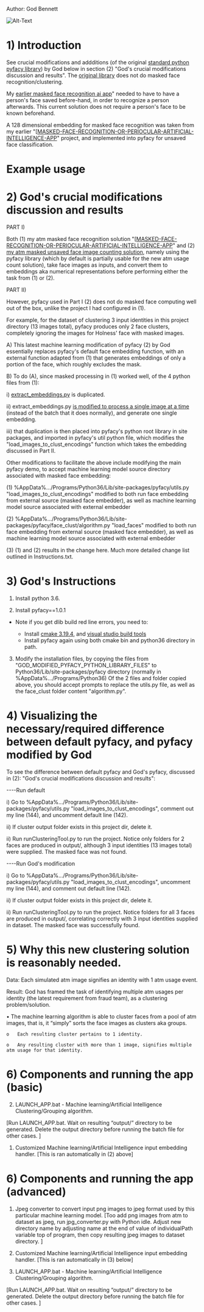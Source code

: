 Author: God Bennett

![Alt-Text](http://pasi.jncb.com/bennettGQ/Artificial-Intelligence-Masked-Face-Atm-Usage-Counter/raw/master/god_periocular_clustering_summary.png)


# 1) Introduction


See crucial modifications and addditions (of the original [standard python pyfacy library](https://pypi.org/project/pyfacy/)) by God below in section (2) "God's crucial modifications discussion and results".
The [original library](https://github.com/ManivannanMurugavel/pyfacy) does not do masked face recognition/clustering. 

My [earlier masked face recognition ai app](https://github.com/JordanMicahBennett/MASKED-FACE-RECOGNITION-OR-PERIOCULAR-ARTIFICIAL-INTELLIGENCE-APP)" needed to have to have a person's face saved before-hand, in order to recognize a person afterwards. This current solution does not require a person's face to be known beforehand.

A 128 dimensional embedding for masked face recognition was taken from my earlier "[[MASKED-FACE-RECOGNITION-OR-PERIOCULAR-ARTIFICIAL-INTELLIGENCE-APP](https://github.com/JordanMicahBennett/MASKED-FACE-RECOGNITION-OR-PERIOCULAR-ARTIFICIAL-INTELLIGENCE-APP)" project, and implemented into pyfacy for unsaved face classification.



# Example usage





# 2) God's crucial modifications discussion and results


PART I)

Both (1) my atm masked face recognition solution "[[MASKED-FACE-RECOGNITION-OR-PERIOCULAR-ARTIFICIAL-INTELLIGENCE-APP](https://github.com/JordanMicahBennett/MASKED-FACE-RECOGNITION-OR-PERIOCULAR-ARTIFICIAL-INTELLIGENCE-APP)" and 
(2) [my atm masked unsaved face image counting solution](https://github.com/JordanMicahBennett/MASKED-UNSAVED-FACE-RECOGNITION-OR-PERIOCULAR-ARTIFICIAL-INTELLIGENCE-APP), namely using the pyfacy library (which by default is partially usable for the new atm usage count solution), take face images as inputs, and convert them to embeddings aka numerical representations before performing either the task from (1) or (2).


PART II)


However, pyfacy used in Part I (2) does not do masked face computing well out of the box, unlike the project I had configured in (1).

For example, for the dataset of clustering 3 input identities in this project directory (13 images total), pyfacy produces only 2 face clusters, completely ignoring the images for Holness' face with masked images.

A) This latest machine learning modification of pyfacy (2) by God essentially replaces pyfacy's default face embedding function, 
with an external function adapted from (1) that generates embeddings of only a portion of the face, which roughly excludes the mask. 

B) To do (A), since masked processing in (1) worked well, of the 4 python files from (1):

i) [extract_embeddings.py](http://pasi.jncb.com/bennettGQ/ArtificialIntelligence_AtmMaskedFaceRecognition/blob/master/extract_embeddings.py) is duplicated. 

ii) extract_embeddings.py [is modified to process a single image at a time](http://pasi.jncb.com/bennettGQ/Artificial-Intelligence-Masked-Face-Atm-Usage-Counter/blob/master/GOD_MODIFIED_PYFACY_PYTHON_LIBRARY_FILES/external_extract_embeddings_pyfacy_god.py) (instead of the batch that it does normally), and generate one single embedding.

iii) that duplication is then placed into pyfacy's python root library in site packages, and imported in pyfacy's util python file, which modifies the "load_images_to_clust_encodings" function which takes the embedding discussed in Part II.

Other modifications to facilitate the above include modifying the main pyfacy demo, to accept machine learning model source directory associated with masked face embedding:

(1) %AppData%.../Programs/Python36/Lib/site-packages/pyfacy/utils.py "load_images_to_clust_encodings" modified to both run face embedding from external source (masked face embedder), as well as machine learning model source associated with external embedder

(2) %AppData%.../Programs/Python36/Lib/site-packages/pyfacy/face_clust/algorithm.py "load_faces" modified to both run face embedding from external source (masked face embedder), as well as machine learning model source associated with external embedder

(3) (1) and (2) results in the change here. Much more detailed change list outlined in Instructions.txt.




# 3) God's Instructions

1. Install python 3.6.

2. Install pyfacy==1.0.1

* Note if you get dlib build red line errors, you need to:

   * Install [cmake 3.19.4](https://cmake.org/download/), and [visual studio build tools](https://go.microsoft.com/fwlink/?LinkId=691126)
   * Install pyfacy again using both cmake bin and python36 directory in path.

3. Modify the installation files, by copying the files from "GOD_MODIFIED_PYFACY_PYTHON_LIBRARY_FILES" to Python36/Lib/site-packages/pyfacy directory (normally in %AppData%.../Programs/Python36)
Of the 2 files and folder copied above, you should accept prompts to replace the utils.py file, as well as the face_clust folder content "algorithm.py".





# 4) Visualizing the necessary/required difference between default pyfacy, and pyfacy modified by God

	
To see the difference between default pyfacy and God's pyfacy, discussed in (2): "God's crucial modifications discussion and results":

----Run default

i) Go to %AppData%.../Programs/Python36/Lib/site-packages/pyfacy/utils.py "load_images_to_clust_encodings", comment out my line (144), and uncomment default line (142).

ii) If cluster output folder exists in this project dir, delete it.

ii) Run runClusteringTool.py to run the project. Notice only folders for 2 faces are produced in output/, although 3 input identities (13 images total) were supplied. The masked face was not found.

----Run God's modification

i) Go to %AppData%.../Programs/Python36/Lib/site-packages/pyfacy/utils.py "load_images_to_clust_encodings", uncomment my line (144), and comment out default line (142).

ii) If cluster output folder exists in this project dir, delete it.

ii) Run runClusteringTool.py to run the project. Notice folders for all 3 faces are produced in output/, correlating correctly with 3 input identities supplied in dataset. The masked face was successfully found.




# 5) Why this new clustering solution is reasonably needed.

Data: Each simulated atm image signifies an identity with 1 atm usage event.

Result: God has framed the task of identifying multiple atm usages per identity (the latest requirement from fraud team), as a clustering problem/solution. 

•	The machine learning algorithm is able to cluster faces from a pool of atm images,  that is, it “simply” sorts the face images as clusters aka groups. 
	
	o	Each resulting cluster pertains to 1 identity.
	
	o	Any resulting cluster with more than 1 image, signifies multiple atm usage for that identity.

	
# 6) Components and running the app (basic)

2) LAUNCH_APP.bat - Machine learning/Artificial Intelligence Clustering/Grouping algorithm. 

[Run LAUNCH_APP.bat. Wait on resulting “output/” directory to be generated. Delete the output directory before running the batch file for other cases. ]

1) Customized Machine learning/Artificial Intelligence input embedding handler. [This is ran automatically in (2) above]





	
# 6) Components and running the app (advanced)

1) Jpeg converter to convert input png images to jpeg format used by this particular machine learning model. [Too add png images from atm to dataset as jpeg, run jpg_converter.py with Python idle. Adjust new directory name by adjusting name at the end of value of individualPath variable top of program, then copy resulting jpeg images to dataset directory. ]

2) Customized Machine learning/Artificial Intelligence input embedding handler. [This is ran automatically in (3) below]

3) LAUNCH_APP.bat - Machine learning/Artificial Intelligence Clustering/Grouping algorithm. 

[Run LAUNCH_APP.bat. Wait on resulting “output/” directory to be generated. Delete the output directory before running the batch file for other cases. ]

	
	